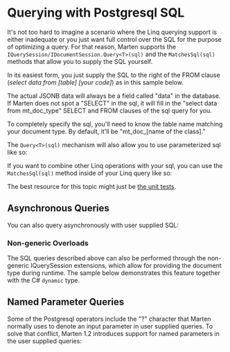 # Querying with Postgresql SQL

It's not too hard to imagine a scenario where the Linq querying support is either inadequate or you just want full control over the SQL for the purpose of optimizing a query. For that reason, Marten supports the `IQuerySession/IDocumentSession.Query<T>(sql)` and the `MatchesSql(sql)` methods that allow you to supply the SQL yourself.

In its easiest form, you just supply the SQL to the right of the FROM clause (_select data from [table] [your code]_) as in this sample below.

<!-- snippet: sample_query_with_only_the_where_clause -->
<!-- endSnippet -->

The actual JSONB data will always be a field called "data" in the database. If Marten does not spot a "SELECT" in the sql, it will fill in the "select data from mt_doc_type" SELECT and FROM clauses of the sql query for you.

To completely specify the sql, you'll need to know the table name matching your document type. By default, it'll be "mt_doc_[name of the class]."

<!-- snippet: sample_use_all_your_own_sql -->
<!-- endSnippet -->

The `Query<T>(sql)` mechanism will also allow you to use parameterized sql like so:

<!-- snippet: sample_using_parameterized_sql -->
<!-- endSnippet -->

If you want to combine other Linq operations with your sql, you can use the `MatchesSql(sql)` method inside of your Linq query like so:

<!-- snippet: sample_query_with_matches_sql -->
<!-- endSnippet -->

The best resource for this topic might just be [the unit tests](https://github.com/JasperFx/Marten/blob/master/src/Marten.Testing/query_by_sql_where_clause_Tests.cs).

## Asynchronous Queries

You can also query asynchronously with user supplied SQL:

<!-- snippet: sample_using-queryasync -->
<!-- endSnippet -->

### Non-generic Overloads

The SQL queries described above can also be performed through the non-generic IQuerySession extensions, which allow for providing the document type during runtime. The sample below demonstrates this feature together with the C# `dynamic` type.

<!-- snippet: sample_sample-query-type-parameter-overload -->
<!-- endSnippet -->

## Named Parameter Queries

Some of the Postgresql operators include the "?" character that Marten normally uses to denote an input parameter in user supplied queries.
To solve that conflict, Marten 1.2 introduces support for named parameters in the user supplied queries:

<!-- snippet: sample_query_by_two_named_parameters -->
<!-- endSnippet -->
